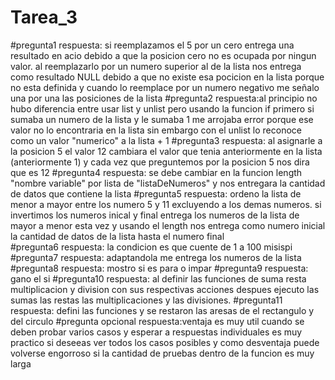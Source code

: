 # Tarea_3


#pregunta1 respuesta: si reemplazamos el 5 por un cero entrega una resultado en acio debido a que la posicion cero no es ocupada por ningun valor. al reemplazarlo por un numero superior al de la lista nos entrega como resultado NULL debido a que no existe esa pocicion en la lista porque no esta definida y cuando lo reemplace por un numero negativo me señalo una por una las posiciones de la lista
#pregunta2 respuesta:al principio no hubo diferencia entre usar list y unlist pero usando la funcion if primero si sumaba un numero de la lista y le sumaba 1 me arrojaba error porque ese valor no lo encontraria en la lista sin embargo con el unlist lo reconoce como un valor "numerico" a la lista + 1
#pregunta3 respuesta: al asignarle a la posicion 5 el valor 12 cambiara el valor que tenia anteriormente en la lista (anteriormente 1) y cada vez que preguntemos por la posicion 5 nos dira que es 12
#pregunta4 respuesta: se debe cambiar en la funcion length "nombre variable" por lista de "listaDeNumeros" y nos entregara la cantidad de datos que contiene la lista
#pregunta5 respuesta: ordeno la lista de menor a mayor entre los numero 5 y 11 excluyendo a los demas numeros. si invertimos los numeros inical y final entrega los numeros de la lista de mayor a menor esta vez y usando el length nos entrega como numero inicial la cantidad de datos de la lista hasta el numero final  
#pregunta6 respuesta: la condicion es que cuente de 1 a 100 misispi
#pregunta7 respuesta: adaptandola me entrega los numeros de la lista
#pregunta8 respuesta: mostro si es para o impar
#pregunta9 respuesta: gano el si
#pregunta10 respuesta: al definir las funciones de suma resta multiplicacion y division con sus respectivas acciones despues ejecuto las sumas las restas las multiplicaciones y las divisiones.
#pregunta11 respuesta: defini las funciones y se restaron las aresas de el rectangulo y del circulo
#pregunta opcional respuesta:ventaja es muy util cuando se deben probar varios casos y esperar a respuestas individuales es muy practico si deseeas ver todos los casos posibles y como desventaja puede volverse engorroso si la cantidad de pruebas dentro de la funcion es muy larga